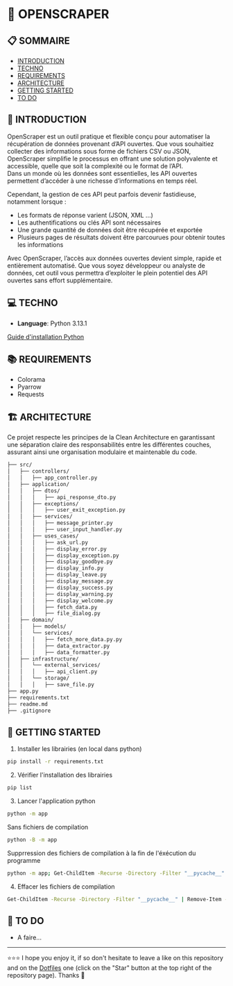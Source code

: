 # 🎣 OPENSCRAPER

## 📋 SOMMAIRE
- [INTRODUCTION](#-introduction)
- [TECHNO](#-techno)
- [REQUIREMENTS](#-requirements)
- [ARCHITECTURE](#-architecture)
- [GETTING STARTED](#-getting-started)
- [TO DO](#-to-do)

## 👋 INTRODUCTION
OpenScraper est un outil pratique et flexible conçu pour automatiser la récupération de données provenant d’API ouvertes. Que vous souhaitiez collecter des informations sous forme de fichiers CSV ou JSON, OpenScraper simplifie le processus en offrant une solution polyvalente et accessible, quelle que soit la complexité ou le format de l’API.  
Dans un monde où les données sont essentielles, les API ouvertes permettent d’accéder à une richesse d’informations en temps réel.  

Cependant, la gestion de ces API peut parfois devenir fastidieuse, notamment lorsque :  
- Les formats de réponse varient (JSON, XML ...)
- Les authentifications ou clés API sont nécessaires
- Une grande quantité de données doit être récupérée et exportée
- Plusieurs pages de résultats doivent être parcourues pour obtenir toutes les informations  

Avec OpenScraper, l’accès aux données ouvertes devient simple, rapide et entièrement automatisé. Que vous soyez développeur ou analyste de données, cet outil vous permettra d’exploiter le plein potentiel des API ouvertes sans effort supplémentaire.

## 💻 TECHNO
- **Language**: Python 3.13.1

[Guide d'installation Python](https://github.com/EmmanuelLefevre/Documentations/blob/master/Tutorials/python_install.md)  

## 📚 REQUIREMENTS
- Colorama
- Pyarrow
- Requests

## 🏗 ARCHITECTURE
Ce projet respecte les principes de la Clean Architecture en garantissant une séparation claire des responsabilités entre les différentes couches, assurant ainsi une organisation modulaire et maintenable du code.  
```bash
├── src/
│   ├── controllers/
│   │   ├── app_controller.py
│   ├── application/
│   │   ├── dtos/
│   │   │   ├── api_response_dto.py
│   │   ├── exceptions/
│   │   │   ├── user_exit_exception.py
│   │   ├── services/
│   │   │   ├── message_printer.py
│   │   │   ├── user_input_handler.py
│   │   ├── uses_cases/
│   │   │   ├── ask_url.py
│   │   │   ├── display_error.py
│   │   │   ├── display_exception.py
│   │   │   ├── display_goodbye.py
│   │   │   ├── display_info.py
│   │   │   ├── display_leave.py
│   │   │   ├── display_message.py
│   │   │   ├── display_success.py
│   │   │   ├── display_warning.py
│   │   │   ├── display_welcome.py
│   │   │   ├── fetch_data.py
│   │   │   ├── file_dialog.py
│   ├── domain/
│   │   ├── models/
│   │   └── services/
│   │   │   ├── fetch_more_data.py.py
│   │   │   ├── data_extractor.py
│   │   │   ├── data_formatter.py
│   ├── infrastructure/
│   │   └── external_services/
│   │   │   ├── api_client.py
│   │   └── storage/
│   │   │   ├── save_file.py
├── app.py
├── requirements.txt
├── readme.md
├── .gitignore
```

## 🚀 GETTING STARTED
1. Installer les librairies (en local dans python)
```bash
pip install -r requirements.txt
```
2. Vérifier l'installation des librairies
```bash
pip list
```
3. Lancer l'application python
```bash
python -m app
```
Sans fichiers de compilation
```bash
python -B -m app
```
Supprression des fichiers de compilation à la fin de l'éxécution du programme
```bash
python -m app; Get-ChildItem -Recurse -Directory -Filter "__pycache__" | Remove-Item -Recurse -Force
```
4. Effacer les fichiers de compilation
```bash
Get-ChildItem -Recurse -Directory -Filter "__pycache__" | Remove-Item -Recurse -Force
```

## 📝 TO DO
- A faire...

***

⭐⭐⭐ I hope you enjoy it, if so don't hesitate to leave a like on this repository and on the [Dotfiles](https://github.com/EmmanuelLefevre/Dotfiles) one (click on the "Star" button at the top right of the repository page). Thanks 🤗
